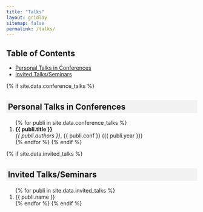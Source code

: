 ```yaml
---
title: "Talks"
layout: gridlay
sitemap: false
permalink: /talks/
---
```



## Table of Contents
- [Personal Talks in Conferences](#personal)
- [Invited Talks/Seminars](#invited)


{% if site.data.conference_talks %}
<h2 style="background-color: #f2f2f2; padding: 0.2em;"> Personal Talks in Conferences  </h2>
<a id="personal"></a>

<ol>
{% for publi in site.data.conference_talks %}
<li>
<strong>{{ publi.title }}</strong> <br/> <i>{{ publi.authors }}</i>, {{ publi.conf }} ({{ publi.year }})
</li>
{% endfor %}
{% endif %}
</ol>

{% if site.data.invited_talks %}
<h2 style="background-color: #f2f2f2; padding: 0.2em;"> Invited Talks/Seminars  </h2>
<a id="invited"></a>

<ol>
{% for publi in site.data.invited_talks %}
<li>
{{ publi.name }}
</li>
{% endfor %}
{% endif %}
</ol>
